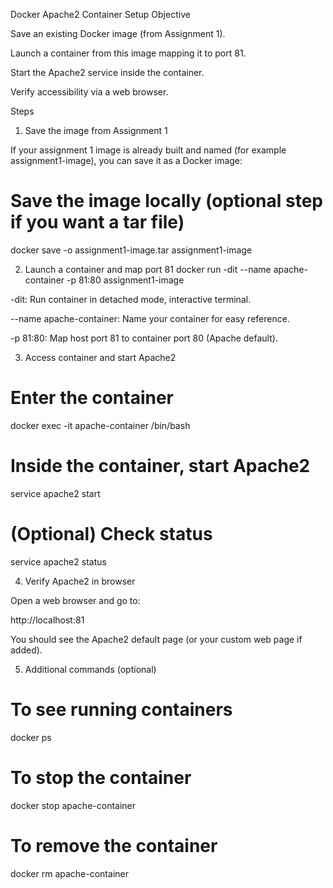 Docker Apache2 Container Setup
Objective

Save an existing Docker image (from Assignment 1).

Launch a container from this image mapping it to port 81.

Start the Apache2 service inside the container.

Verify accessibility via a web browser.

Steps
1. Save the image from Assignment 1

If your assignment 1 image is already built and named (for example assignment1-image), you can save it as a Docker image:

# Save the image locally (optional step if you want a tar file)
docker save -o assignment1-image.tar assignment1-image

2. Launch a container and map port 81
docker run -dit --name apache-container -p 81:80 assignment1-image


-dit: Run container in detached mode, interactive terminal.

--name apache-container: Name your container for easy reference.

-p 81:80: Map host port 81 to container port 80 (Apache default).

3. Access container and start Apache2
# Enter the container
docker exec -it apache-container /bin/bash

# Inside the container, start Apache2
service apache2 start

# (Optional) Check status
service apache2 status

4. Verify Apache2 in browser

Open a web browser and go to:

http://localhost:81


You should see the Apache2 default page (or your custom web page if added).

5. Additional commands (optional)
# To see running containers
docker ps

# To stop the container
docker stop apache-container

# To remove the container
docker rm apache-container


